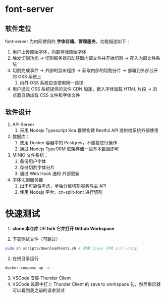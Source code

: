 # font-server

## 软件定位

font-server 为内网使用的 **字体存储、管理服务**。功能描述如下：

1. 用户上传原始字体，内部存储原始字体
2. 触发切割功能 -> 切割服务器自动获取内部文件并开始切割 -> 存入内部文件系统
3. 切割完成事件 -> 外部的监听程序 -> 获取内部的切割分片 -> 部署到外部公开的 OSS 系统上
    1. 内外 OSS 系统应该使用同一路径
4. 用户通过 OSS 系统提供的文件 CDN 加速，嵌入字体加载 HTML 片段 -> 浏览器自动加载 CSS 文件和字体文件

## 软件设计

1. API Server
    1. 采用 Nodejs Typescript Koa 框架构建 Restful API 提供给系统外部使用
2. 数据库：
    1. 使用 Docker 容器中的 Postgres，不直接进行操作
    2. 通过 Nodejs TypeORM 框架存储一些基本数据即可
3. MINIO 文件系统：
    1. 备份用户字体
    2. 存储切割字体分片
    3. 通过 Web Hook 通知 外部更新
4. 字体切割服务器
    1. 出于可靠性考虑，单独分离切割服务与主 API
    2. 使用 Nodejs 平台，cn-split-font 进行切割

# 快速测试

1. **clone 本仓库** OR **fork 它并打开 Github Workspace**

2. 下载测试文件（可跳过）

```bash
sudo sh scripts/downloadFonts.sh # 需要 linux 环境 curl unzip
```

2. 在根目录运行

```sh
docker-compose up -d
```

3. VSCode 安装 Thunder Client
4. VSCode 设置中打上 Thunder Client 的 save to workspace 勾，然后重启就可以看到我之前的请求测试
